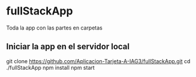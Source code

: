 # fullStackApp

Toda la app con las partes en carpetas

## Iniciar la app en el servidor local

git clone https://github.com/Aplicacion-Tarjeta-A-IAG3/fullStackApp.git
cd ./fullStackApp
npm install
npm start
